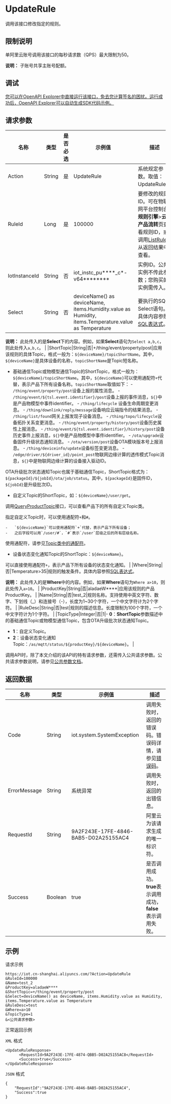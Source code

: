 # UpdateRule

调用该接口修改指定的规则。

## 限制说明

单阿里云账号调用该接口的每秒请求数（QPS）最大限制为50。

**说明：** 子账号共享主账号配额。

## 调试

[您可以在OpenAPI Explorer中直接运行该接口，免去您计算签名的困扰。运行成功后，OpenAPI Explorer可以自动生成SDK代码示例。](https://api.aliyun.com/#product=Iot&api=UpdateRule&type=RPC&version=2018-01-20)

## 请求参数

|名称|类型|是否必选|示例值|描述|
|--|--|----|---|--|
|Action|String|是|UpdateRule|系统规定参数。取值：UpdateRule。 |
|RuleId|Long|是|100000|要修改的规则ID。可在物联网平台控制台**规则引擎**\>**云产品流转**页查看规则ID，或调用[ListRule](~~69486~~)从返回结果中查看。 |
|IotInstanceId|String|否|iot\_instc\_pu\*\*\*\*\_c\*-v64\*\*\*\*\*\*\*\*|实例ID。公共实例不传此参数；您购买的实例需传入。 |
|Select|String|否|deviceName\(\) as deviceName, items.Humidity.value as Humidity, items.Temperature.value as Temperature|要执行的SQL Select语句。具体内容参照[SQL表达式](~~30554~~)。

 **说明：** 此处传入的是**Select**下的内容。例如，如果**Select**语句为`Select a,b,c`，则此处传入`a,b,c`。 |
|ShortTopic|String|否|+/thing/event/property/post|应用该规则的具体Topic，格式一般为：`${deviceName}/topicShortName`。其中，`${deviceName}`是具体设备的名称，`topicShortName`是Topic短名称。

 -   基础通信Topic或物模型通信Topic的ShortTopic，格式一般为：`${deviceName}/topicShortName`。其中，`${deviceName}`可以使用通配符`+`代替，表示产品下所有设备名称。`topicShortName`取值如下：
    -   `/thing/event/property/post`设备上报的属性消息。
    -   `/thing/event/${tsl.event.identifier}/post`设备上报的事件消息，`${}`中是产品物模型中事件identifier。
    -   `/thing/lifecycle` 设备生命周期变更消息。
    -   `/thing/downlink/reply/message`设备响应云端指令的结果消息。
    -   `/thing/list/found`网关上报发现子设备消息。
    -   `/thing/topo/lifecycle`设备拓扑关系变更消息。
    -   `/thing/event/property/history/post`设备历史属性上报消息。
    -   `/thing/event/${tsl.event.identifier}/history/post`设备历史事件上报消息，`${}`中是产品物模型中事件identifier。
    -   `/ota/upgrade`设备固件升级状态通知消息。
    -   `/ota/version/post`设备OTA模块版本号上报消息。
    -   `/thing/deviceinfo/update`设备标签变更消息。
    -   `/edge/driver/${driver_id}/point_post`物联网边缘计算的透传模式Topic消息，`${}`中是物联网边缘计算的设备接入驱动ID。

OTA升级批次状态通知Topic也属于基础通信Topic，ShortTopic格式为：`${packageId}/${jobId}/ota/job/status`。其中，`${packageId}`是固件ID，`${jobId}`是升级批次ID。

-   自定义Topic的ShortTopic，如：`${deviceName}/user/get`。

调用[QueryProductTopic](~~69647~~)接口，可以查看产品下的所有自定义Topic类。

指定自定义Topic时，可以使用通配符`+`和`#`。

    -   `${deviceName}`可以使用通配符`+`代替，表示产品下所有设备；
    -   之后字段可以用`/user/#`，`#`表示`/user`层级之后的所有层级名称。

使用通配符，请参见[Topic类中的通配符](~~85539~~)。

-   设备状态变化通知Topic的ShortTopic：`${deviceName}`。

可以直接使用通配符`+`，表示产品下所有设备的状态变化通知。 |
|Where|String|否|Temperature\>35|规则的触发条件。具体内容参照[SQL表达式](~~30554~~)。

 **说明：** 此处传入的是**Where**中的内容。例如，如果**Where**语句为`Where a>10`，则此处传入`a>10`。 |
|ProductKey|String|否|aladaeW\*\*\*\*|应用该规则的产品ProductKey。 |
|Name|String|否|test\_2|规则名称。支持使用中英文字符、数字、下划线（\_）和连接号（-），长度为1~30个字符，一个中文字符计为2个字符。 |
|RuleDesc|String|否|test|规则的描述信息。长度限制为100个字符，一个中文字符计为1个字符。 |
|TopicType|Integer|否|1|-   **0**：**ShortTopic**参数描述中的基础通信Topic或物模型通信Topic，包含OTA升级批次状态通知Topic。
-   **1**：自定义Topic。
-   **2**：设备状态变化通知Topic：`/as/mqtt/status/${productKey}/${deviceName}`。 |

调用API时，除了本文介绍的该API的特有请求参数，还需传入公共请求参数。公共请求参数说明，请参见[公共参数文档](~~30561~~)。

## 返回数据

|名称|类型|示例值|描述|
|--|--|---|--|
|Code|String|iot.system.SystemException|调用失败时，返回的错误码。错误码详情，请参见[错误码](~~87387~~)。 |
|ErrorMessage|String|系统异常|调用失败时，返回的出错信息。 |
|RequestId|String|9A2F243E-17FE-4846-BAB5-D02A25155AC4|阿里云为该请求生成的唯一标识符。 |
|Success|Boolean|true|是否调用成功。**true**表示调用成功，**false**表示调用失败。 |

## 示例

请求示例

```
https://iot.cn-shanghai.aliyuncs.com/?Action=UpdateRule
&RuleId=100000
&Name=test_2
&ProductKey=aladaeW****
&ShortTopic=+/thing/event/property/post
&Select=deviceName() as deviceName, items.Humidity.value as Humidity, items.Temperature.value as Temperature
&RuleDesc=test
&Where=a>10
&TopicType=1
&<公共请求参数>
```

正常返回示例

`XML` 格式

```
<UpdateRuleResponse>
      <RequestId>9A2F243E-17FE-4874-QBB5-D02A25155AC8</RequestId>
      <Success>true</Success>
</UpdateRuleResponse>
```

`JSON` 格式

```
{
    "RequestId":"9A2F243E-17FE-4846-BAB5-D02A25155AC4",
    "Success":true
}
```

